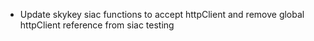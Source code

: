 - Update skykey siac functions to accept httpClient and remove global
  httpClient reference from siac testing